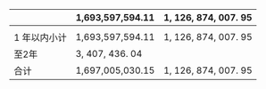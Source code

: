 |         | 1,693,597,594.11 | 1, 126, 874, 007. 95 |
|---------|------------------|----------------------|
|         |                  |                      |
| 1 年以内小计 | 1,693,597,594.11 | 1, 126, 874, 007. 95 |
| 至2年     | 3, 407, 436. 04  |                      |
| 合计      | 1,697,005,030.15 | 1, 126, 874, 007. 95 |